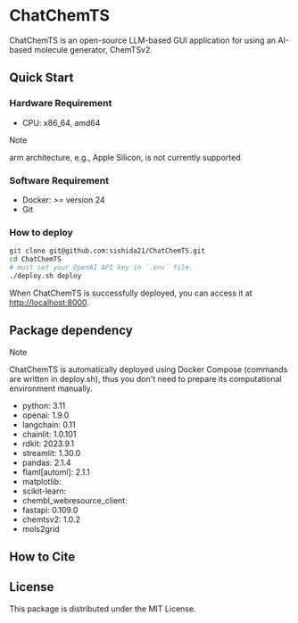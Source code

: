 # ChatChemTS

ChatChemTS is an open-source LLM-based GUI application for using an AI-based molecule generator, ChemTSv2. 

## Quick Start

### Hardware Requirement

- CPU: x86_64, amd64

>[!NOTE]
>arm architecture, e.g., Apple Silicon, is not currently supported

### Software Requirement

- Docker: >= version 24
- Git

### How to deploy

```bash
git clone git@github.com:sishida21/ChatChemTS.git
cd ChatChemTS
# must set your OpenAI API key in `.env` file.
./deploy.sh deploy
```

When ChatChemTS is successfully deployed, you can access it at [http://localhost:8000](http://localhost:8000). 

## Package dependency

>[!NOTE]
>ChatChemTS is automatically deployed using Docker Compose (commands are written in deploy.sh), thus you don't need to prepare its computational environment manually.

- python: 3.11
- openai: 1.9.0
- langchain: 0.11
- chainlit: 1.0.101
- rdkit: 2023.9.1
- streamlit: 1.30.0
- pandas: 2.1.4
- flaml[automl]: 2.1.1
- matplotlib:
- scikit-learn:
- chembl_webresource_client:
- fastapi: 0.109.0
- chemtsv2: 1.0.2
- mols2grid


## How to Cite

## License

This package is distributed under the MIT License.
